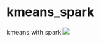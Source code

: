 # kmeans_spark
kmeans with spark
![](https://github.com/HuangRUIZ/kmeans_spark/tree/master/pic/kmeans_spark.png)
